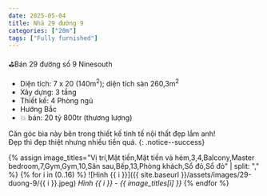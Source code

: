 ```yaml
---
date: 2025-05-04
title: Nhà 29 đường 9 
categories: ["20m"]
tags: ["Fully furnished"] 
---
```


⛳️Bán 29 đường số 9 Ninesouth
- Diện tích: 7 x 20 (140m<sup>2</sup>); diện tích sàn 260,3m<sup>2</sup>
- Xây dựng: 3 tầng
- Thiết kế: 4 Phòng ngủ
- Hướng Bắc
- 💥 bán: 20 tỷ 800tr (thương lượng)

Căn góc bìa này bên trong thiết kế tinh tế nội thất đẹp lắm anh!  
Đẹp thì đẹp thiệt nhưng nhiều tiền quá.
{: .notice--success}

{% assign image_titles="Vị trí,Mặt tiền,Mặt tiền và hẻm,3,4,Balcony,Master bedroom,7,Gym,Gym,10,Sân sau,Bếp,13,Phòng khách,Sổ đỏ,Sổ đỏ" | split: "," %}
{% for i in (0..16) %}
![Hinh {{ i }}]({{ site.baseurl }}/assets/images/29-duong-9/{{ i }}.jpeg)
_Hình {{ i }} - {{ image_titles[i] }}_
{% endfor %}
